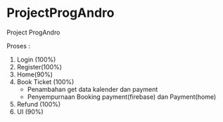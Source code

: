 # ProjectProgAndro
Project ProgAndro

Proses :
1. Login (100%)
2. Register(100%)
3. Home(90%)
4. Book Ticket (100%) 
    - Penambahan get data kalender dan payment
    - Penyempurnaan Booking payment(firebase) dan Payment(home)
5. Refund (100%)
6. UI (90%)
